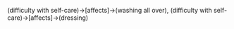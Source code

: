 (difficulty with self-care)->[affects]->(washing all over), (difficulty with self-care)->[affects]->(dressing)